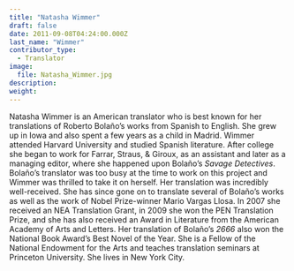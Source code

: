 ```yaml
---
title: "Natasha Wimmer"
draft: false
date: 2011-09-08T04:24:00.000Z
last_name: "Wimmer"
contributor_type:
  - Translator
image:
  file: Natasha_Wimmer.jpg
description:
weight:
---
```


Natasha Wimmer is an American translator who is best known for her translations of Roberto Bolaño’s works from Spanish to English. She grew up in Iowa and also spent a few years as a child in Madrid. Wimmer attended Harvard University and studied Spanish literature. After college she began to work for Farrar, Straus, & Giroux, as an assistant and later as a managing editor, where she happened upon Bolaño’s _Savage Detectives_. Bolaño’s translator was too busy at the time to work on this project and Wimmer was thrilled to take it on herself. Her translation was incredibly well-received. She has since gone on to translate several of Bolaño’s works as well as the work of Nobel Prize-winner Mario Vargas Llosa. In 2007 she received an NEA Translation Grant, in 2009 she won the PEN Translation Prize, and she has also received an Award in Literature from the American Academy of Arts and Letters. Her translation of Bolaño’s _2666_ also won the National Book Award’s Best Novel of the Year. She is a Fellow of the National Endowment for the Arts and teaches translation seminars at Princeton University. She lives in New York City.

